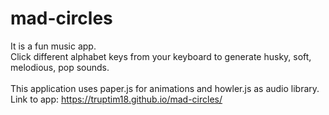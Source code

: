 # mad-circles
It is a fun music app.<br />
Click different alphabet keys from your keyboard to generate husky, soft, melodious, pop sounds.<br />
</br>
This application uses paper.js for animations and howler.js as audio library.<br />
Link to app: https://truptim18.github.io/mad-circles/
